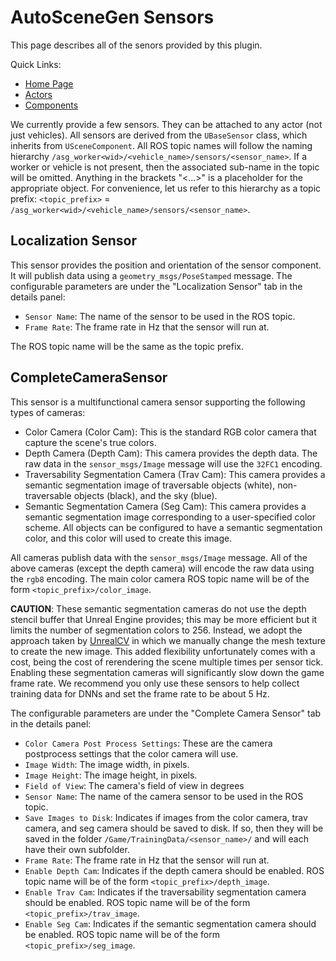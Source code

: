 # AutoSceneGen Sensors

This page describes all of the senors provided by this plugin.

Quick Links:
- [Home Page](https://github.com/tsender/AutomaticSceneGeneration)
- [Actors](https://github.com/tsender/AutomaticSceneGeneration/blob/main/Documentation/actors.md)
- [Components](https://github.com/tsender/AutomaticSceneGeneration/blob/main/Documentation/components.md)

We currently provide a few sensors. They can be attached to any actor (not just vehicles). All sensors are derived from the `UBaseSensor` class, which inherits from `USceneComponent`. All ROS topic names will follow the naming hierarchy `/asg_worker<wid>/<vehicle_name>/sensors/<sensor_name>`. If a worker or vehicle is not present, then the associated sub-name in the topic will be omitted. Anything in the brackets "<...>" is a placeholder for the appropriate object. For convenience, let us refer to this hierarchy as a topic prefix: `<topic_prefix>` = `/asg_worker<wid>/<vehicle_name>/sensors/<sensor_name>`.

## Localization Sensor

This sensor provides the position and orientation of the sensor component. It will publish data using a `geometry_msgs/PoseStamped` message. The configurable parameters are under the "Localization Sensor" tab in the details panel:
- `Sensor Name`: The name of the sensor to be used in the ROS topic.
- `Frame Rate`: The frame rate in Hz that the sensor will run at.

The ROS topic name will be the same as the topic prefix.

## CompleteCameraSensor

This sensor is a multifunctional camera sensor supporting the following types of cameras:
- Color Camera (Color Cam): This is the standard RGB color camera that capture the scene's true colors.
- Depth Camera (Depth Cam): This camera provides the depth data. The raw data in the `sensor_msgs/Image` message will use the `32FC1` encoding.
- Traversability Segmentation Camera (Trav Cam): This camera provides a semantic segmentation image of traversable objects (white), non-traversable objects (black), and the sky (blue).
- Semantic Segmentation Camera (Seg Cam): This camera provides a semantic segmentation image corresponding to a user-specified color scheme. All objects can be configured to have a semantic segmentation color, and this color will used to create this image.

All cameras publish data with the `sensor_msgs/Image` message. All of the above cameras (except the depth camera) will encode the raw data using the `rgb8` encoding. The main color camera ROS topic name will be of the form `<topic_prefix>/color_image`.

**CAUTION**: These semantic segmentation cameras do not use the depth stencil buffer that Unreal Engine provides; this may be more efficient but it limits the number of segmentation colors to 256. Instead, we adopt the approach taken by [UnrealCV](https://github.com/unrealcv/unrealcv) in which we manually change the mesh texture to create the new image. This added flexibility unfortunately comes with a cost, being the cost of rerendering the scene multiple times per sensor tick. Enabling these segmentation cameras will significantly slow down the game frame rate. We recommend you only use these sensors to help collect training data for DNNs and set the frame rate to be about 5 Hz.

The configurable parameters are under the "Complete Camera Sensor" tab in the details panel:
- `Color Camera Post Process Settings`: These are the camera postprocess settings that the color camera will use.
- `Image Width`: The image width, in pixels.
- `Image Height`: The image height, in pixels.
- `Field of View`: The camera's field of view in degrees
- `Sensor Name`: The name of the camera sensor to be used in the ROS topic.
- `Save Images to Disk`: Indicates if images from the color camera, trav camera, and seg camera should be saved to disk. If so, then they will be saved in the folder `/Game/TrainingData/<sensor_name>/` and will each have their own subfolder.
- `Frame Rate`: The frame rate in Hz that the sensor will run at.
- `Enable Depth Cam`: Indicates if the depth camera should be enabled. ROS topic name will be of the form `<topic_prefix>/depth_image`.
- `Enable Trav Cam`: Indicates if the traversability segmentation camera should be enabled. ROS topic name will be of the form `<topic_prefix>/trav_image`.
- `Enable Seg Cam`: Indicates if the semantic segmentation camera should be enabled. ROS topic name will be of the form `<topic_prefix>/seg_image`.
